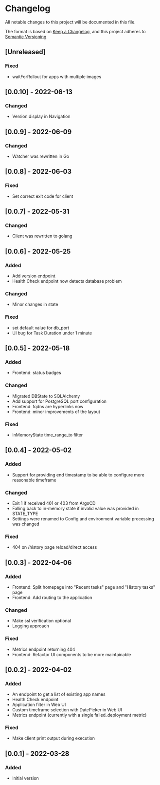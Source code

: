 # Changelog
All notable changes to this project will be documented in this file.

The format is based on [Keep a Changelog](https://keepachangelog.com/en/1.0.0/),
and this project adheres to [Semantic Versioning](https://semver.org/spec/v2.0.0.html).

## [Unreleased]
### Fixed
- waitForRollout for apps with multiple images

## [0.0.10] - 2022-06-13
### Changed
- Version display in Navigation

## [0.0.9] - 2022-06-09
### Changed
- Watcher was rewritten in Go

## [0.0.8] - 2022-06-03
### Fixed
- Set correct exit code for client

## [0.0.7] - 2022-05-31
### Changed
- Client was rewritten to golang

## [0.0.6] - 2022-05-25
### Added
- Add version endpoint
- Health Check endpoint now detects database problem

### Changed
- Minor changes in state

### Fixed
- set default value for db_port
- UI bug for Task Duration under 1 minute

## [0.0.5] - 2022-05-18
### Added
- Frontend: status badges
### Changed
- Migrated DBState to SQLAlchemy
- Add support for PostgreSQL port configuration
- Frontend: fqdns are hyperlinks now
- Frontend: minor improvements of the layout
### Fixed
- InMemoryState time_range_to filter

## [0.0.4] - 2022-05-02
### Added
- Support for providing end timestamp to be able to configure more reasonable timeframe
### Changed
- Exit 1 if received 401 or 403 from ArgoCD
- Falling back to in-memory state if invalid value was provided in STATE_TYPE
- Settings were renamed to Config and environment variable processing was changed
### Fixed
- 404 on /history page reload/direct access

## [0.0.3] - 2022-04-06
### Added
- Frontend: Split homepage into "Recent tasks" page and "History tasks" page
- Frontend: Add routing to the application
### Changed
- Make ssl verification optional
- Logging approach
### Fixed
- Metrics endpoint returning 404
- Frontend: Refactor UI components to be more maintainable

## [0.0.2] - 2022-04-02
### Added
- An endpoint to get a list of existing app names
- Health Check endpoint
- Application filter in Web UI
- Custom timeframe selection with DatePicker in Web UI
- Metrics endpoint (currently with a single failed_deployment metric)
### Fixed
- Make client print output during execution

## [0.0.1] - 2022-03-28
### Added
- Initial version
